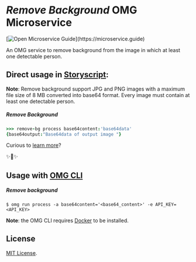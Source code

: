 # _Remove Background_ OMG Microservice

[![Open Microservice Guide](https://img.shields.io/badge/OMG%20Enabled-👍-green.svg?)](https://microservice.guide)

An OMG service to remove background from the image in which at least one detectable person.

## Direct usage in [Storyscript](https://storyscript.io/):

**Note**: Remove background support JPG and PNG images with a maximum file size of 8 MB converted into base64 format. Every image must contain at least one detectable person.

##### Remove Background
```coffee
>>> remove-bg process base64content:'base64data'
{base64output:"Base64data of output image "}
```

Curious to [learn more](https://docs.storyscript.io/)?

✨🍰✨

## Usage with [OMG CLI](https://www.npmjs.com/package/omg)

##### Remove background
```shell
$ omg run process -a base64content='<base64_content>' -e API_KEY=<API_KEY>
```

**Note**: the OMG CLI requires [Docker](https://docs.docker.com/install/) to be installed.

## License
[MIT License](https://github.com/omg-services/image-diff/blob/master/LICENSE).
